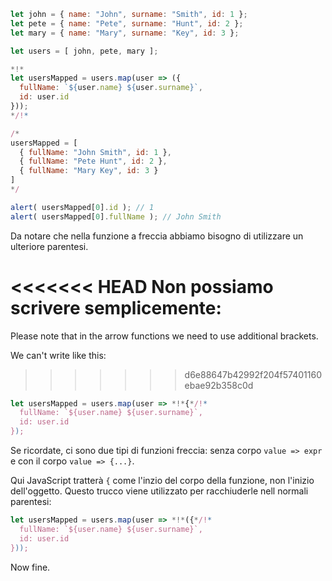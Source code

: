 
```js run no-beautify
let john = { name: "John", surname: "Smith", id: 1 };
let pete = { name: "Pete", surname: "Hunt", id: 2 };
let mary = { name: "Mary", surname: "Key", id: 3 };

let users = [ john, pete, mary ];

*!*
let usersMapped = users.map(user => ({
  fullName: `${user.name} ${user.surname}`,
  id: user.id
}));
*/!*

/*
usersMapped = [
  { fullName: "John Smith", id: 1 },
  { fullName: "Pete Hunt", id: 2 },
  { fullName: "Mary Key", id: 3 }
]
*/

alert( usersMapped[0].id ); // 1
alert( usersMapped[0].fullName ); // John Smith
```
Da notare che nella funzione a freccia abbiamo bisogno di utilizzare un ulteriore parentesi. 

<<<<<<< HEAD
Non possiamo scrivere semplicemente:
=======
Please note that in the arrow functions we need to use additional brackets. 

We can't write like this:
>>>>>>> d6e88647b42992f204f57401160ebae92b358c0d
```js
let usersMapped = users.map(user => *!*{*/!*
  fullName: `${user.name} ${user.surname}`,
  id: user.id
});
```

Se ricordate, ci sono due tipi di funzioni freccia: senza corpo `value => expr` e con il corpo `value => {...}`.

Qui JavaScript tratterà `{` come l'inzio del corpo della funzione, non l'inizio dell'oggetto. Questo trucco viene utilizzato per racchiuderle nell normali parentesi:

```js
let usersMapped = users.map(user => *!*({*/!*
  fullName: `${user.name} ${user.surname}`,
  id: user.id
}));
```

Now fine.


